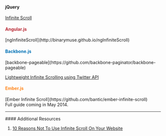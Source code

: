 #### jQuery
[Infinite Scroll](http://www.infinite-scroll.com)

<h4 style="color: #b82834">Angular.js</h4>
[ngInfiniteScroll](http://binarymuse.github.io/ngInfiniteScroll)

<h4 style="color: #0071b5">Backbone.js</h4>
[backbone-pageable](https://github.com/backbone-paginator/backbone-pageable)

[Lightweight Infinite Scrolling using Twitter API](backbonetutorials.com/infinite-scrolling)

<h4 style="color: #FF851B">Ember.js</h4>
[Ember Infinite Scroll](https://github.com/bantic/ember-infinite-scroll)

<div class="alert alert-warning">
  Full guide coming in May 2014.
</div>

<hr>
#### <i class="fa fa-lightbulb-o text-danger"></i> Additional Resources

1. [10 Reasons Not To Use Infinite Scroll On Your Website](http://geeks.bizzabo.com/10-reasons-not-to-use-infinite-scroll-on-your-website)
